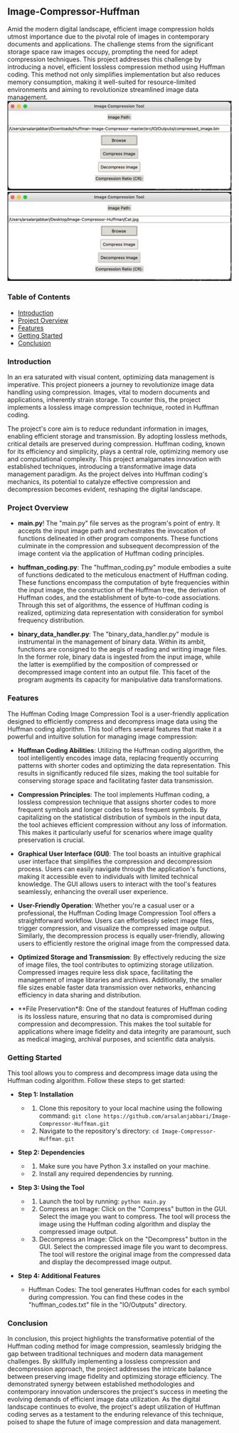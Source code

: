 ## Image-Compressor-Huffman
Amid the modern digital landscape, efficient image compression holds utmost importance due to the pivotal role of images in contemporary documents and applications. The challenge stems from the significant storage space raw images occupy, prompting the need for adept compression techniques. This project addresses this challenge by introducing a novel, efficient lossless compression method using Huffman coding. This method not only simplifies implementation but also reduces memory consumption, making it well-suited for resource-limited environments and aiming to revolutionize streamlined image data management.
![](decomp-sc.png)![](comp-sc.png)
### Table of Contents
- [Introduction](#introduction)
- [Project Overview](#project-overview)
- [Features](#features)
- [Getting Started](#getting-started)
- [Conclusion](#conclusion)

### Introduction
In an era saturated with visual content, optimizing data management is imperative. This project pioneers a journey to revolutionize image data handling using compression. Images, vital to modern documents and applications, inherently strain storage. To counter this, the project implements a lossless image compression technique, rooted in Huffman coding.

The project's core aim is to reduce redundant information in images, enabling efficient storage and transmission. By adopting lossless methods, critical details are preserved during compression. Huffman coding, known for its efficiency and simplicity, plays a central role, optimizing memory use and computational complexity. This project amalgamates innovation with established techniques, introducing a transformative image data management paradigm. As the project delves into Huffman coding's mechanics, its potential to catalyze effective compression and decompression becomes evident, reshaping the digital landscape.

### Project Overview
- **main.py**!
The "main.py" file serves as the program's point of entry. It accepts the input image path and orchestrates the invocation of functions delineated in other program components. These functions culminate in the compression and subsequent decompression of the image content via the application of Huffman coding principles.

- **huffman_coding.py**:
The "huffman_coding.py" module embodies a suite of functions dedicated to the meticulous enactment of Huffman coding. These functions encompass the computation of byte frequencies within the input image, the construction of the Huffman tree, the derivation of Huffman codes, and the establishment of byte-to-code associations. Through this set of algorithms, the essence of Huffman coding is realized, optimizing data representation with consideration for symbol frequency distribution.

- **binary_data_handler.py**:
The "binary_data_handler.py" module is instrumental in the management of binary data. Within its ambit, functions are consigned to the aegis of reading and writing image files. In the former role, binary data is ingested from the input image, while the latter is exemplified by the composition of compressed or decompressed image content into an output file. This facet of the program augments its capacity for manipulative data transformations.
### Features
The Huffman Coding Image Compression Tool is a user-friendly application designed to efficiently compress and decompress image data using the Huffman coding algorithm. This tool offers several features that make it a powerful and intuitive solution for managing image compression:

- **Huffman Coding Abilities**:
Utilizing the Huffman coding algorithm, the tool intelligently encodes image data, replacing frequently occurring patterns with shorter codes and optimizing the data representation. This results in significantly reduced file sizes, making the tool suitable for conserving storage space and facilitating faster data transmission.

- **Compression Principles**:
The tool implements Huffman coding, a lossless compression technique that assigns shorter codes to more frequent symbols and longer codes to less frequent symbols. By capitalizing on the statistical distribution of symbols in the input data, the tool achieves efficient compression without any loss of information. This makes it particularly useful for scenarios where image quality preservation is crucial.

- **Graphical User Interface (GUI)**:
The tool boasts an intuitive graphical user interface that simplifies the compression and decompression process. Users can easily navigate through the application's functions, making it accessible even to individuals with limited technical knowledge. The GUI allows users to interact with the tool's features seamlessly, enhancing the overall user experience.

- **User-Friendly Operation**:
Whether you're a casual user or a professional, the Huffman Coding Image Compression Tool offers a straightforward workflow. Users can effortlessly select image files, trigger compression, and visualize the compressed image output. Similarly, the decompression process is equally user-friendly, allowing users to efficiently restore the original image from the compressed data.

- **Optimized Storage and Transmission**:
By effectively reducing the size of image files, the tool contributes to optimizing storage utilization. Compressed images require less disk space, facilitating the management of image libraries and archives. Additionally, the smaller file sizes enable faster data transmission over networks, enhancing efficiency in data sharing and distribution.

- **File Preservation*8:
One of the standout features of Huffman coding is its lossless nature, ensuring that no data is compromised during compression and decompression. This makes the tool suitable for applications where image fidelity and data integrity are paramount, such as medical imaging, archival purposes, and scientific data analysis.
### Getting Started
This tool allows you to compress and decompress image data using the Huffman coding algorithm. Follow these steps to get started:
- **Step 1: Installation**
  - 1. Clone this repository to your local machine using the following command:
```git clone https://github.com/arsalanjabbari/Image-Compressor-Huffman.git```
  - 2. Navigate to the repository's directory:
```cd Image-Compressor-Huffman.git```
- **Step 2: Dependencies**

  - 1. Make sure you have Python 3.x installed on your machine.
  - 2. Install any required dependencies by running.
- **Step 3: Using the Tool**
  - 1. Launch the tool by running: ```python main.py```
  - 2. Compress an Image:
Click on the "Compress" button in the GUI.
Select the image you want to compress.
The tool will process the image using the Huffman coding algorithm and display the compressed image output.
  - 3. Decompress an Image:
Click on the "Decompress" button in the GUI.
Select the compressed image file you want to decompress.
The tool will restore the original image from the compressed data and display the decompressed image output.
- **Step 4: Additional Features**

  - Huffman Codes:
The tool generates Huffman codes for each symbol during compression. You can find these codes in the "huffman_codes.txt" file in the "IO/Outputs" directory.
### Conclusion
In conclusion, this project highlights the transformative potential of the Huffman coding method for image compression, seamlessly bridging the gap between traditional techniques and modern data management challenges. By skillfully implementing a lossless compression and decompression approach, the project addresses the intricate balance between preserving image fidelity and optimizing storage efficiency. The demonstrated synergy between established methodologies and contemporary innovation underscores the project's success in meeting the evolving demands of efficient image data utilization. As the digital landscape continues to evolve, the project's adept utilization of Huffman coding serves as a testament to the enduring relevance of this technique, poised to shape the future of image compression and data management.
